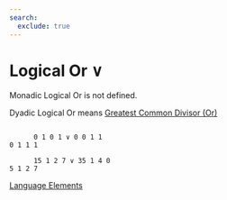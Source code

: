 ```yaml
---
search:
  exclude: true
---
```

<h1 class="heading"><span class="name">Logical Or</span> <span class="command">∨</span></h1>

Monadic Logical Or is not defined.

Dyadic Logical Or means
[Greatest Common Divisor (Or)](../primitive-functions/or-greatest-common-divisor.md)
```apl

      0 1 0 1 ∨ 0 0 1 1
0 1 1 1

      15 1 2 7 ∨ 35 1 4 0
5 1 2 7
```
[Language Elements](./language-elements.md)


